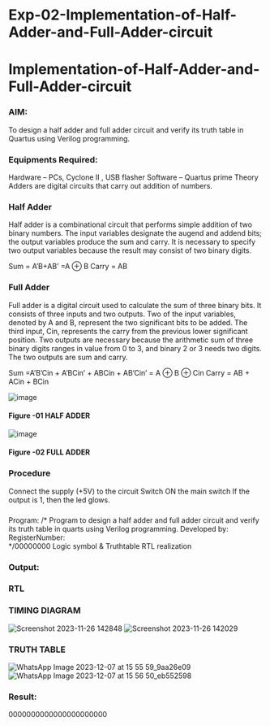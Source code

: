 
# Exp-02-Implementation-of-Half-Adder-and-Full-Adder-circuit

# Implementation-of-Half-Adder-and-Full-Adder-circuit
### AIM:
To design a half adder and full adder circuit and verify its truth table in Quartus using Verilog programming.

### Equipments Required:
Hardware – PCs, Cyclone II , USB flasher
Software – Quartus prime
Theory
Adders are digital circuits that carry out addition of numbers.

### Half Adder
Half adder is a combinational circuit that performs simple addition of two binary numbers. The input variables designate the augend and addend bits; the output variables produce the sum and carry. It is necessary to specify two output variables because the result may consist of two binary digits.

Sum = A’B+AB’ =A ⊕ B Carry = AB

### Full Adder
Full adder is a digital circuit used to calculate the sum of three binary bits. It consists of three inputs and two outputs. Two of the input variables, denoted by A and B, represent the two significant bits to be added. The third input, Cin, represents the carry from the previous lower significant position. Two outputs are necessary because the arithmetic sum of three binary digits ranges in value from 0 to 3, and binary 2 or 3 needs two digits. The two outputs are sum and carry.

Sum =A’B’Cin + A’BCin’ + ABCin + AB’Cin’ = A ⊕ B ⊕ Cin Carry = AB + ACin + BCin

 ![image](https://user-images.githubusercontent.com/36288975/163552156-a13e5a56-c638-4110-97d9-8896907c8d25.png)

#### Figure -01 HALF ADDER 


![image](https://user-images.githubusercontent.com/36288975/163552057-b3547877-6d07-45b4-b7e0-bcfebfad9e1d.png)

#### Figure -02 FULL ADDER 

### Procedure

Connect the supply (+5V) to the circuit
Switch ON the main switch
If the output is 1, then the led glows.
### 
Program:
/*
Program to design a half adder and full adder circuit and verify its truth table in quarts using Verilog programming.
Developed by: 
RegisterNumber:  
*/00000000
Logic symbol & Truthtable
RTL realization

### Output:
### RTL
### TIMING DIAGRAM
![Screenshot 2023-11-26 142848](https://github.com/Mohanraj2006/Exp-02-Implementation-of-Half-Adder-and-Full-Adder-circuit/assets/152195759/2cb50f9f-2185-4657-b929-3b610c734ed7)
![Screenshot 2023-11-26 142029](https://github.com/Mohanraj2006/Exp-02-Implementation-of-Half-Adder-and-Full-Adder-circuit/assets/152195759/e7ff9cca-8b80-45f6-9f73-48a4a58ddfea)


### TRUTH TABLE 
![WhatsApp Image 2023-12-07 at 15 55 59_9aa26e09](https://github.com/Mohanraj2006/Exp-02-Implementation-of-Half-Adder-and-Full-Adder-circuit/assets/152195759/ce0a515f-c8c9-4823-baf5-a28af605a548)
![WhatsApp Image 2023-12-07 at 15 56 50_eb552598](https://github.com/Mohanraj2006/Exp-02-Implementation-of-Half-Adder-and-Full-Adder-circuit/assets/152195759/57d3f37d-989e-4353-bf5f-35441c328496)

### Result:
0000000000000000000000
